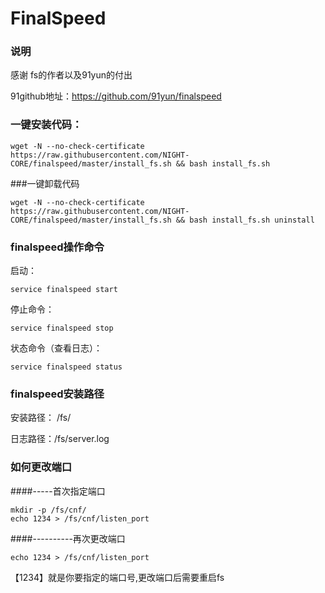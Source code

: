 # FinalSpeed
### 说明
感谢 fs的作者以及91yun的付出

91github地址：https://github.com/91yun/finalspeed
### 一键安装代码：
```
wget -N --no-check-certificate https://raw.githubusercontent.com/NIGHT-CORE/finalspeed/master/install_fs.sh && bash install_fs.sh
```
###一键卸载代码
```
wget -N --no-check-certificate https://raw.githubusercontent.com/NIGHT-CORE/finalspeed/master/install_fs.sh && bash install_fs.sh uninstall
```
### finalspeed操作命令

启动： 
```
service finalspeed start
```
停止命令：
```
service finalspeed stop
```
状态命令（查看日志）：
```
service finalspeed status
```
### finalspeed安装路径

安装路径： /fs/

日志路径：/fs/server.log

### 如何更改端口
####-----首次指定端口
```
mkdir -p /fs/cnf/
echo 1234 > /fs/cnf/listen_port
```
####----------再次更改端口
```
echo 1234 > /fs/cnf/listen_port
```
【1234】就是你要指定的端口号,更改端口后需要重启fs
